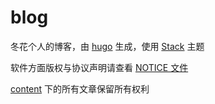 # blog
冬花个人的博客，由 [hugo](https://github.com/gohugoio/hugo) 生成，使用 [Stack](https://github.com/CaiJimmy/hugo-theme-stack) 主题

软件方面版权与协议声明请查看 [NOTICE 文件](NOTICE)

[content](content) 下的所有文章保留所有权利
